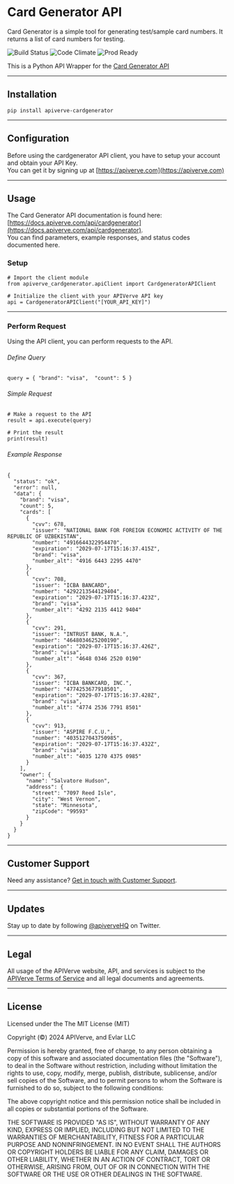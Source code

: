 Card Generator API
============

Card Generator is a simple tool for generating test/sample card numbers. It returns a list of card numbers for testing.

![Build Status](https://img.shields.io/badge/build-passing-green)
![Code Climate](https://img.shields.io/badge/maintainability-B-purple)
![Prod Ready](https://img.shields.io/badge/production-ready-blue)

This is a Python API Wrapper for the [Card Generator API](https://apiverve.com/marketplace/api/cardgenerator)

---

## Installation
	pip install apiverve-cardgenerator

---

## Configuration

Before using the cardgenerator API client, you have to setup your account and obtain your API Key.  
You can get it by signing up at [https://apiverve.com](https://apiverve.com)

---

## Usage

The Card Generator API documentation is found here: [https://docs.apiverve.com/api/cardgenerator](https://docs.apiverve.com/api/cardgenerator).  
You can find parameters, example responses, and status codes documented here.

### Setup

```
# Import the client module
from apiverve_cardgenerator.apiClient import CardgeneratorAPIClient

# Initialize the client with your APIVerve API key
api = CardgeneratorAPIClient("[YOUR_API_KEY]")
```

---


### Perform Request
Using the API client, you can perform requests to the API.

###### Define Query

```
query = { "brand": "visa",  "count": 5 }
```

###### Simple Request

```
# Make a request to the API
result = api.execute(query)

# Print the result
print(result)
```

###### Example Response

```
{
  "status": "ok",
  "error": null,
  "data": {
    "brand": "visa",
    "count": 5,
    "cards": [
      {
        "cvv": 678,
        "issuer": "NATIONAL BANK FOR FOREIGN ECONOMIC ACTIVITY OF THE REPUBLIC OF UZBEKISTAN",
        "number": "4916644322954470",
        "expiration": "2029-07-17T15:16:37.415Z",
        "brand": "visa",
        "number_alt": "4916 6443 2295 4470"
      },
      {
        "cvv": 708,
        "issuer": "ICBA BANCARD",
        "number": "4292213544129404",
        "expiration": "2029-07-17T15:16:37.423Z",
        "brand": "visa",
        "number_alt": "4292 2135 4412 9404"
      },
      {
        "cvv": 291,
        "issuer": "INTRUST BANK, N.A.",
        "number": "4648034625200190",
        "expiration": "2029-07-17T15:16:37.426Z",
        "brand": "visa",
        "number_alt": "4648 0346 2520 0190"
      },
      {
        "cvv": 367,
        "issuer": "ICBA BANKCARD, INC.",
        "number": "4774253677918501",
        "expiration": "2029-07-17T15:16:37.428Z",
        "brand": "visa",
        "number_alt": "4774 2536 7791 8501"
      },
      {
        "cvv": 913,
        "issuer": "ASPIRE F.C.U.",
        "number": "4035127043750985",
        "expiration": "2029-07-17T15:16:37.432Z",
        "brand": "visa",
        "number_alt": "4035 1270 4375 0985"
      }
    ],
    "owner": {
      "name": "Salvatore Hudson",
      "address": {
        "street": "7097 Reed Isle",
        "city": "West Vernon",
        "state": "Minnesota",
        "zipCode": "99593"
      }
    }
  }
}
```

---

## Customer Support

Need any assistance? [Get in touch with Customer Support](https://apiverve.com/contact).

---

## Updates
Stay up to date by following [@apiverveHQ](https://twitter.com/apiverveHQ) on Twitter.

---

## Legal

All usage of the APIVerve website, API, and services is subject to the [APIVerve Terms of Service](https://apiverve.com/terms) and all legal documents and agreements.

---

## License
Licensed under the The MIT License (MIT)

Copyright (&copy;) 2024 APIVerve, and Evlar LLC

Permission is hereby granted, free of charge, to any person obtaining a copy of this software and associated documentation files (the "Software"), to deal in the Software without restriction, including without limitation the rights to use, copy, modify, merge, publish, distribute, sublicense, and/or sell copies of the Software, and to permit persons to whom the Software is furnished to do so, subject to the following conditions:

The above copyright notice and this permission notice shall be included in all copies or substantial portions of the Software.

THE SOFTWARE IS PROVIDED "AS IS", WITHOUT WARRANTY OF ANY KIND, EXPRESS OR IMPLIED, INCLUDING BUT NOT LIMITED TO THE WARRANTIES OF MERCHANTABILITY, FITNESS FOR A PARTICULAR PURPOSE AND NONINFRINGEMENT. IN NO EVENT SHALL THE AUTHORS OR COPYRIGHT HOLDERS BE LIABLE FOR ANY CLAIM, DAMAGES OR OTHER LIABILITY, WHETHER IN AN ACTION OF CONTRACT, TORT OR OTHERWISE, ARISING FROM, OUT OF OR IN CONNECTION WITH THE SOFTWARE OR THE USE OR OTHER DEALINGS IN THE SOFTWARE.